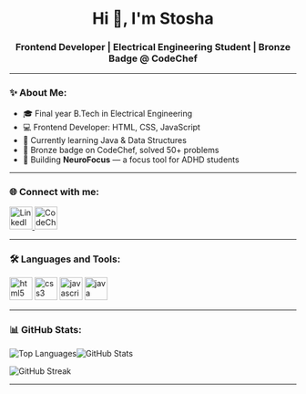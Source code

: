 <h1 align="center">Hi 👋, I'm Stosha </h1>
<h3 align="center">Frontend Developer | Electrical Engineering Student | Bronze Badge @ CodeChef</h3>

---


### ✨ About Me:
- 🎓 Final year B.Tech in Electrical Engineering
- 💻 Frontend Developer: HTML, CSS, JavaScript
- 🌱 Currently learning Java & Data Structures
- 🥇 Bronze badge on CodeChef, solved 50+ problems
- 🚀 Building **NeuroFocus** — a focus tool for ADHD students

---

### 🌐 Connect with me:
<p align="left">
  <a href="https://www.linkedin.com/in/stosha-sen-57603b25b/" target="blank">
   <img src="https://cdn.jsdelivr.net/gh/devicons/devicon/icons/linkedin/linkedin-original.svg" alt="LinkedIn" width="40" height="40"/>
  </a>
  <a href="https://www.codechef.com/users/stosha_26" target="blank">
   <img src="https://cdn.jsdelivr.net/gh/simple-icons/simple-icons/icons/codechef.svg" alt="CodeChef" width="40" height="40"/>
  </a>
</p>

---

### 🛠 Languages and Tools:
<p align="left">
  <img src="https://cdn.jsdelivr.net/gh/devicons/devicon/icons/html5/html5-original.svg" alt="html5" width="40" height="40"/>
  <img src="https://cdn.jsdelivr.net/gh/devicons/devicon/icons/css3/css3-original.svg" alt="css3" width="40" height="40"/>
  <img src="https://cdn.jsdelivr.net/gh/devicons/devicon/icons/javascript/javascript-original.svg" alt="javascript" width="40" height="40"/>
  <img src="https://cdn.jsdelivr.net/gh/devicons/devicon/icons/java/java-original.svg" alt="java" width="40" height="40"/>
  
</p>

---

### 📊 GitHub Stats:

<div style="display: flex; gap: 20 px; align-items: center;">
  <img src="https://github-readme-stats.vercel.app/api/top-langs/?username=Stosha26 &layout=compact&theme=default" alt="Top Languages" />
  <img src="https://github-readme-stats.vercel.app/api?username=Stosha26 &show_icons=true&locale=en" alt="GitHub Stats" />
</div>

<p align="left">
  <img src="https://github-readme-streak-stats.herokuapp.com/?user=Stosha26 &" alt="GitHub Streak"/>
</p>


---




